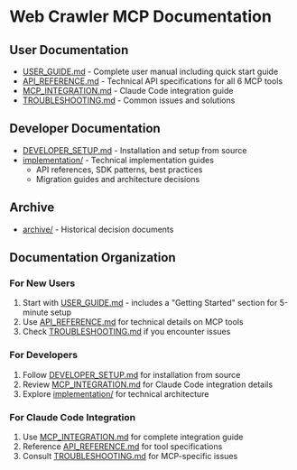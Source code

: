 # Web Crawler MCP Documentation

## User Documentation
- [USER_GUIDE.md](USER_GUIDE.md) - Complete user manual including quick start guide
- [API_REFERENCE.md](API_REFERENCE.md) - Technical API specifications for all 6 MCP tools
- [MCP_INTEGRATION.md](MCP_INTEGRATION.md) - Claude Code integration guide
- [TROUBLESHOOTING.md](TROUBLESHOOTING.md) - Common issues and solutions

## Developer Documentation
- [DEVELOPER_SETUP.md](DEVELOPER_SETUP.md) - Installation and setup from source
- [implementation/](implementation/) - Technical implementation guides
  - API references, SDK patterns, best practices
  - Migration guides and architecture decisions

## Archive
- [archive/](archive/) - Historical decision documents

## Documentation Organization

### For New Users
1. Start with [USER_GUIDE.md](USER_GUIDE.md) - includes a "Getting Started" section for 5-minute setup
2. Use [API_REFERENCE.md](API_REFERENCE.md) for technical details on MCP tools
3. Check [TROUBLESHOOTING.md](TROUBLESHOOTING.md) if you encounter issues

### For Developers
1. Follow [DEVELOPER_SETUP.md](DEVELOPER_SETUP.md) for installation from source
2. Review [MCP_INTEGRATION.md](MCP_INTEGRATION.md) for Claude Code integration details
3. Explore [implementation/](implementation/) for technical architecture

### For Claude Code Integration
1. Use [MCP_INTEGRATION.md](MCP_INTEGRATION.md) for complete integration guide
2. Reference [API_REFERENCE.md](API_REFERENCE.md) for tool specifications
3. Consult [TROUBLESHOOTING.md](TROUBLESHOOTING.md) for MCP-specific issues